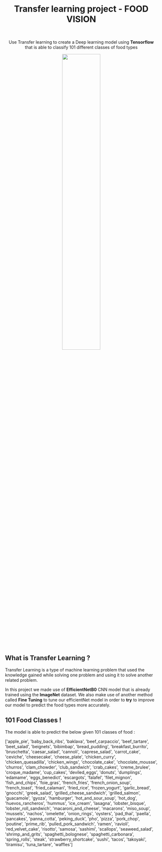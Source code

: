 <head>
<h1 align="center"><b>Transfer learning project - FOOD VISION</b></h1><br>
</head>
<p align= "center">
  Use Transfer learning to create a Deep learning model using <b>Tensorflow</b> that is able to classify 101 different classes of food types
</p>

<p align="center">
<img src="https://user-images.githubusercontent.com/88646272/135720049-8383e289-9f6a-456b-ab25-fce7a322c712.jpeg" width=50% height=50%>
</p>


## What is Transfer Learning ?
Transfer Learning is a type of machine learning problem that used the knowledge gained while solving one problem and using it to solve another related problem.

In this project we made use of **EfficientNetB0** CNN model that is already trained using the **ImageNet** dataset. We also make use of another method called **Fine Tuning** to tune our efficientNet model in order to **try** to improve our model to predict the food types more accurately.

## 101 Food Classes !
The model is able to predict the below given 101 classes of food :

['apple_pie',
 'baby_back_ribs',
 'baklava',
 'beef_carpaccio',
 'beef_tartare',
 'beet_salad',
 'beignets',
 'bibimbap',
 'bread_pudding',
 'breakfast_burrito',
 'bruschetta',
 'caesar_salad',
 'cannoli',
 'caprese_salad',
 'carrot_cake',
 'ceviche',
 'cheesecake',
 'cheese_plate',
 'chicken_curry',
 'chicken_quesadilla',
 'chicken_wings',
 'chocolate_cake',
 'chocolate_mousse',
 'churros',
 'clam_chowder',
 'club_sandwich',
 'crab_cakes',
 'creme_brulee',
 'croque_madame',
 'cup_cakes',
 'deviled_eggs',
 'donuts',
 'dumplings',
 'edamame',
 'eggs_benedict',
 'escargots',
 'falafel',
 'filet_mignon',
 'fish_and_chips',
 'foie_gras',
 'french_fries',
 'french_onion_soup',
 'french_toast',
 'fried_calamari',
 'fried_rice',
 'frozen_yogurt',
 'garlic_bread',
 'gnocchi',
 'greek_salad',
 'grilled_cheese_sandwich',
 'grilled_salmon',
 'guacamole',
 'gyoza',
 'hamburger',
 'hot_and_sour_soup',
 'hot_dog',
 'huevos_rancheros',
 'hummus',
 'ice_cream',
 'lasagna',
 'lobster_bisque',
 'lobster_roll_sandwich',
 'macaroni_and_cheese',
 'macarons',
 'miso_soup',
 'mussels',
 'nachos',
 'omelette',
 'onion_rings',
 'oysters',
 'pad_thai',
 'paella',
 'pancakes',
 'panna_cotta',
 'peking_duck',
 'pho',
 'pizza',
 'pork_chop',
 'poutine',
 'prime_rib',
 'pulled_pork_sandwich',
 'ramen',
 'ravioli',
 'red_velvet_cake',
 'risotto',
 'samosa',
 'sashimi',
 'scallops',
 'seaweed_salad',
 'shrimp_and_grits',
 'spaghetti_bolognese',
 'spaghetti_carbonara',
 'spring_rolls',
 'steak',
 'strawberry_shortcake',
 'sushi',
 'tacos',
 'takoyaki',
 'tiramisu',
 'tuna_tartare',
 'waffles']


